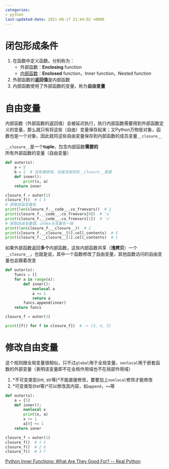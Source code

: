 ```yaml
---
categories:
- python
last-updated-date: 2021-08-17 21:44:02 +0800
---
```


# 闭包形成条件

1. 在函数中定义函数。分别称为：
   - 外部函数：**Enclosing** function
   - [内部函数](https://realpython.com/inner-functions-what-are-they-good-for/)：**Enclosed** function，Inner function，Nested function
2. 外部函数的**返回值**是内部函数
3. 内部函数使用了外部函数的变量，称为**自由变量**

# 自由变量

内部函数（外部函数的返回值）会被延迟执行，执行内部函数需要用到外部函数定义的变量，那么就只有将这些（自由）变量保存起来；又Python万物皆对象，函数也是一个对象，因此就将这些自由变量保存到内部函数的成员变量`__closure__`

`__closure__`是一个**tuple**，包含内部函数**需要的**所有外部函数的变量（自由变量）

```python
def outer(x):
    a = 5
    b = 2  # 没有被使用，也就没保存到__closure__里面
    def inner():
        print(x, a)
    return inner

closure_f = outer(1)
closure_f()  # 1 5
# 获取自由变量名
print(len(closure_f.__code__.co_freevars))  # 2
print(closure_f.__code__.co_freevars[0])  # 'a'
print(closure_f.__code__.co_freevars[1])  # 'x'
# 获取自由变量值，index与变量名一致
print(len(closure_f.__closure__))  # 2
print(closure_f.__closure__[0].cell_contents)  # 5
print(closure_f.__closure__[1].cell_contents)  # 1
```

如果外部函数返回**多个**内部函数，这些内部函数共享（**浅拷贝**）一个`__closure__`，也就是说，其中一个函数修改了自由变量，其他函数访问的自由变量也会跟着改变

```python
def outer(x):
    funcs = []
    for a in range(x):
        def inner():
            nonlocal a
            a += 1
            return a
        funcs.append(inner)
    return funcs

closure_f = outer(3)

print([f() for f in closure_f])  # -> [3, 4, 5]
```

# 修改自由变量

这个规则跟全局变量很相似，只不过`global`用于全局变量，`nonlocal`用于嵌套函数的外部变量（表明该变量即不在全局作用域也不在局部作用域）

1. *不可变类型(int, str等)*不能直接修改，要要加上`nonlocal`修饰才能修改
2. *可变类型(list等)*可以修改其内容，如`append`，`+=`等

```python
def outer(x):
    a = [5]
    def inner():
        nonlocal x
        print(x, a)
        x += 1
        a[0] += 1
    return inner

closure_f = outer(1)
closure_f()  # 1 5
closure_f()  # 2 6
closure_f()  # 3 7
```

[Python Inner Functions: What Are They Good For? -- Real Python](https://realpython.com/inner-functions-what-are-they-good-for/)